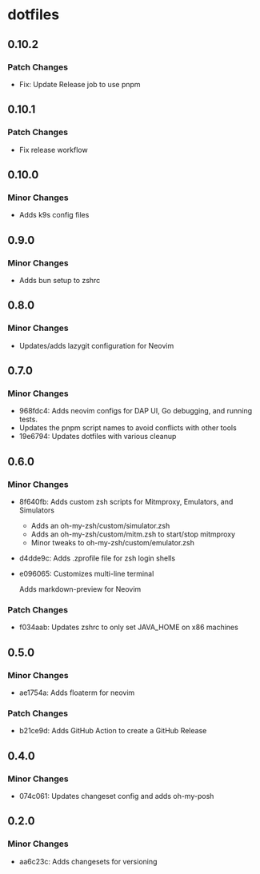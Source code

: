 # dotfiles

## 0.10.2

### Patch Changes

- Fix: Update Release job to use pnpm

## 0.10.1

### Patch Changes

- Fix release workflow

## 0.10.0

### Minor Changes

- Adds k9s config files

## 0.9.0

### Minor Changes

- Adds bun setup to zshrc

## 0.8.0

### Minor Changes

- Updates/adds lazygit configuration for Neovim

## 0.7.0

### Minor Changes

- 968fdc4: Adds neovim configs for DAP UI, Go debugging, and running tests.
- Updates the pnpm script names to avoid conflicts with other tools
- 19e6794: Updates dotfiles with various cleanup

## 0.6.0

### Minor Changes

- 8f640fb: Adds custom zsh scripts for Mitmproxy, Emulators, and Simulators

  - Adds an oh-my-zsh/custom/simulator.zsh
  - Adds an oh-my-zsh/custom/mitm.zsh to start/stop mitmproxy
  - Minor tweaks to oh-my-zsh/custom/emulator.zsh

- d4dde9c: Adds .zprofile file for zsh login shells
- e096065: Customizes multi-line terminal

  Adds markdown-preview for Neovim

### Patch Changes

- f034aab: Updates zshrc to only set JAVA_HOME on x86 machines

## 0.5.0

### Minor Changes

- ae1754a: Adds floaterm for neovim

### Patch Changes

- b21ce9d: Adds GitHub Action to create a GitHub Release

## 0.4.0

### Minor Changes

- 074c061: Updates changeset config and adds oh-my-posh

## 0.2.0

### Minor Changes

- aa6c23c: Adds changesets for versioning
